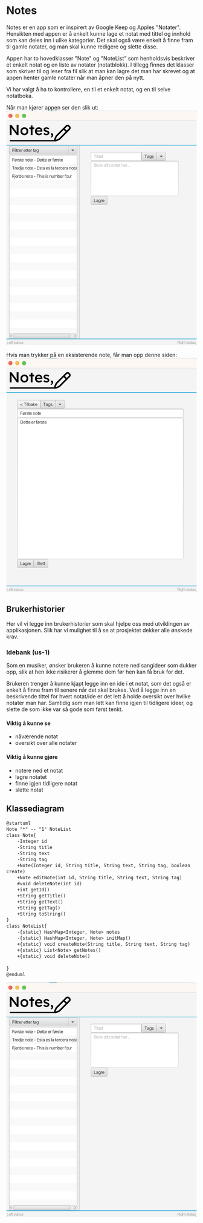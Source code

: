# Notes
Notes er en app som er inspirert av Google Keep og Apples "Notater". Hensikten med appen er å enkelt kunne lage et notat med tittel og innhold som kan deles inn i ulike kategorier. Det skal også være enkelt å finne fram til gamle notater, og man skal kunne redigere og slette disse. 

Appen har to hovedklasser "Note" og "NoteList" som henholdsvis beskriver et enkelt notat og en liste av notater (notatblokk). I tillegg finnes det klasser som skriver til og leser fra fil slik at man kan lagre det man har skrevet og at appen henter gamle notater når man åpner den på nytt. 

Vi har valgt å ha to kontrollere, en til et enkelt notat, og en til selve notatboka. 

Når man kjører appen ser den slik ut:
![Forside Notes](image.png)

Hvis man trykker på en eksisterende note, får man opp denne siden:
![En enkelt note](image-1.png)

## Brukerhistorier
Her vil vi legge inn brukerhistorier som skal hjelpe oss med utviklingen av applikasjonen. Slik har vi mulighet til å se
at prosjektet dekker alle ønskede krav.

### Idebank (us-1)
Som en musiker, ønsker brukeren å kunne notere ned sangideer som dukker opp, slik at hen ikke risikerer å glemme dem før hen kan få bruk for det.

Brukeren trenger å kunne kjapt legge inn en ide i et notat, som det også er enkelt å finne fram til senere når det skal
brukes. Ved å legge inn en beskrivende tittel for hvert notat/ide er det lett å holde oversikt over hvilke notater man
har. Samtidig som man lett kan finne igjen til tidligere ideer, og slette de som ikke var så gode som først tenkt.

#### Viktig å kunne se

- nåværende notat
- oversikt over alle notater

#### Viktig å kunne gjøre

- notere ned et notat
- lagre notatet
- finne igjen tidligere notat
- slette notat

## Klassediagram
``````
@startuml
Note "*" -- "1" NoteList
class Note{
    -Integer id
    -String title
    -String text
    -String tag
    +Note(Integer id, String title, String text, String tag, boolean create)
    +Note editNote(int id, String title, String text, String tag)
    #void deleteNote(int id)
    +int getId()
    +String getTitle()
    +String getText()
    +String getTag()
    +String toString()
}
class NoteList{
    -{static} HashMap<Integer, Note> notes
    -{static} HashMap<Integer, Note> initMap()
    +{static} void createNote(String title, String text, String tag)
    +{static} List<Note> getNotes()
    +{static} void deleteNote()

}
@enduml
``````
![PlantUML Diagram](image.png)